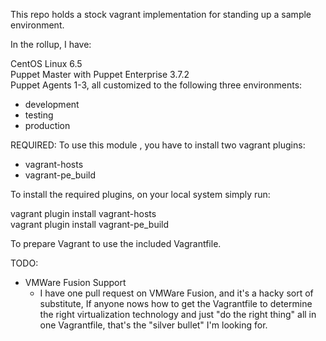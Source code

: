 This repo holds a stock vagrant implementation for standing up a sample environment.<br>

In the rollup, I have:

CentOS Linux 6.5<br>
Puppet Master with Puppet Enterprise 3.7.2<br>
Puppet Agents 1-3, all customized to the following three environments:<br>
- development<br>
- testing<br>
- production<br>

REQUIRED:
To use this module , you have to install two vagrant plugins:
- vagrant-hosts<br>
- vagrant-pe_build<br>

To install the required plugins, on your local system simply run:

vagrant plugin install vagrant-hosts<br>
vagrant plugin install vagrant-pe_build<br>

To prepare Vagrant to use the included Vagrantfile.

TODO:
- VMWare Fusion Support
  - I have one pull request on VMWare Fusion, and it's a hacky sort of substitute,
    If anyone nows how to get the Vagrantfile to determine the right virtualization
    technology and just "do the right thing" all in one Vagrantfile, that's the 
    "silver bullet" I'm looking for.
